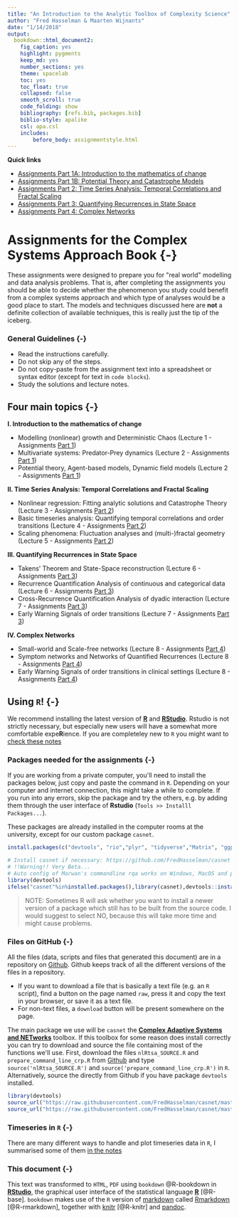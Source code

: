 ```yaml
---
title: "An Introduction to the Analytic Toolbox of Complexity Science"
author: "Fred Hasselman & Maarten Wijnants"
date: "1/14/2018"
output: 
  bookdown::html_document2: 
    fig_caption: yes
    highlight: pygments
    keep_md: yes
    number_sections: yes
    theme: spacelab
    toc: yes
    toc_float: true
    collapsed: false
    smooth_scroll: true
    code_folding: show
    bibliography: [refs.bib, packages.bib]
    biblio-style: apalike
    csl: apa.csl
    includes:
        before_body: assignmentstyle.html
---
```





**Quick links**

* [Assignments Part 1A: Introduction to the mathematics of change](https://darwin.pwo.ru.nl/skunkworks/courseware/1718_DCS/assignments/ASSIGNMENTS_P1A.html)
* [Assignments Part 1B: Potential Theory and Catastrophe Models](https://darwin.pwo.ru.nl/skunkworks/courseware/1718_DCS/assignments/ASSIGNMENTS_P1B.html)
* [Assignments Part 2: Time Series Analysis: Temporal Correlations and Fractal Scaling](https://darwin.pwo.ru.nl/skunkworks/courseware/1718_DCS/assignments/ASSIGNMENTS_P2.html)
* [Assignments Part 3: Quantifying Recurrences in State Space](https://darwin.pwo.ru.nl/skunkworks/courseware/1718_DCS/assignments/ASSIGNMENTS_P3.html)
* [Assignments Part 4: Complex Networks](https://darwin.pwo.ru.nl/skunkworks/courseware/1718_DCS/assignments/ASSIGNMENTS_P4.html)


# **Assignments for the Complex Systems Approach Book** {-}

These assignments were designed to prepare you for "real world" modelling and data analysis problems. That is, after completing the assignments you should be able to decide whether the phenomenon you study could benefit from a complex systems approach and which type of analyses would be a good place to start. The models and techniques discussed here are **not** a definite collection of available techniques, this is really just the tip of the iceberg.

### General Guidelines {-}

* Read the instructions carefully.
* Do not skip any of the steps.
* Do not copy-paste from the assignment text into a spreadsheet or syntax editor (except for text in `code blocks`).
* Study the solutions and lecture notes.





## **Four main topics** {-}

**I. Introduction to the mathematics of change**

- Modelling (nonlinear) growth and Deterministic Chaos (Lecture 1 - Assignments [Part 1]((https://darwin.pwo.ru.nl/skunkworks/courseware/1718_DCS/assignments/ASSIGNMENTS_P1.html)))
- Multivariate systems: Predator-Prey dynamics (Lecture 2 - Assignments [Part 1]((https://darwin.pwo.ru.nl/skunkworks/courseware/1718_DCS/assignments/ASSIGNMENTS_P1.html)))
- Potential theory, Agent-based models, Dynamic field models (Lecture 2 - Assignments [Part 1]((https://darwin.pwo.ru.nl/skunkworks/courseware/1718_DCS/assignments/ASSIGNMENTS_P1.html)))

**II. Time Series Analysis: Temporal Correlations and Fractal Scaling**

- Nonlinear regression: Fitting analytic solutions and Catastrophe Theory (Lecture 3 - Assignments [Part 2]((https://darwin.pwo.ru.nl/skunkworks/courseware/1718_DCS/assignments/ASSIGNMENTS_P2.html)))
- Basic timeseries analysis: Quantifying temporal correlations and order transitions (Lecture 4 - Assignments [Part 2]((https://darwin.pwo.ru.nl/skunkworks/courseware/1718_DCS/assignments/ASSIGNMENTS_P2.html)))
- Scaling phenomena: Fluctuation analyses and (multi-)fractal geometry (Lecture 5 - Assignments [Part 2]((https://darwin.pwo.ru.nl/skunkworks/courseware/1718_DCS/assignments/ASSIGNMENTS_P2.html)))

**III. Quantifying Recurrences in State Space**

- Takens’ Theorem and State-Space reconstruction (Lecture 6 - Assignments [Part 3]((https://darwin.pwo.ru.nl/skunkworks/courseware/1718_DCS/assignments/ASSIGNMENTS_P3.html)))
- Recurrence Quantification Analysis of continuous and categorical data (Lecture 6 - Assignments [Part 3]((https://darwin.pwo.ru.nl/skunkworks/courseware/1718_DCS/assignments/ASSIGNMENTS_P3.html)))
- Cross-Recurrence Quantification Analysis of dyadic interaction (Lecture 7 - Assignments [Part 3]((https://darwin.pwo.ru.nl/skunkworks/courseware/1718_DCS/assignments/ASSIGNMENTS_P3.html)))
- Early Warning Signals of order transitions (Lecture 7 - Assignments [Part 3]((https://darwin.pwo.ru.nl/skunkworks/courseware/1718_DCS/assignments/ASSIGNMENTS_P3.html)))

**IV. Complex Networks**

- Small-world and Scale-free networks (Lecture 8 - Assignments [Part 4]((https://darwin.pwo.ru.nl/skunkworks/courseware/1718_DCS/assignments/ASSIGNMENTS_P4.html)))
- Symptom networks and Networks of Quantified Recurrences (Lecture 8 - Assignments [Part 4]((https://darwin.pwo.ru.nl/skunkworks/courseware/1718_DCS/assignments/ASSIGNMENTS_P4.html)))
- Early Warning Signals of order transitions in clinical settings (Lecture 8 - Assignments [Part 4]((https://darwin.pwo.ru.nl/skunkworks/courseware/1718_DCS/assignments/ASSIGNMENTS_P4.html)))


## Using `R`! {-}

We recommend installing the latest version of [**R**](https://www.r-project.org) and [**RStudio**](https://www.rstudio.com). Rstudio is not strictly necessary, but especially new users will have a somewhat more comfortable expe**R**ience. If you are completeley new to `R` you might want to [check these notes](#prep)

### Packages needed for the assignments {-}

If you are working from a private computer, you'll need to install the packages below, just copy and paste the command in `R`. Depending on your computer and internet connection, this might take a while to complete. If you run into any errors, skip the package and try the others, e.g. by adding them through the user interface of **Rstudio** (`Tools >> Installl Packages...`).

These packages are already installed in the computer rooms at the university, except for our custom package `casnet`.


```r
install.packages(c("devtools", "rio","plyr", "tidyverse","Matrix", "ggplot2", "lattice", "latticeExtra", "grid", "gridExtra", "scales", "dygraphs","rgl", "plot3D","fractal", "nonlinearTseries", "crqa","signal", "sapa", "ifultools", "pracma", "nlme", "lme4", "lmerTest", "minpack.lm", "igraph","qgraph","graphicalVAR","bootGraph","IsingSampler","IsingFit"), dependencies = TRUE)

# Install casnet if necessary: https://github.com/FredHasselman/casnet
# !!Warning!! Very Beta...
# Auto config of Marwan's commandline rqa works on Windows, MacOS and probably Linux as well
library(devtools)
ifelse("casnet"%in%installed.packages(),library(casnet),devtools::install_github("FredHasselman/casnet"))
```

> NOTE: Sometimes R will ask whether you want to install a newer version of a package which still has to be built from the source code. I would suggest to select NO, because this will take more time and might cause problems. 


### Files on GitHub {-}

All the files (data, scripts and files that generated this document) are in a repository on [Github](https://github.com/FredHasselman/The-Complex-Systems-Approach-Book). Github keeps track of all the different versions of the files in a repository.

* If you want to download a file that is basically a text file (e.g. an `R` script), find a button on the page named `raw`, press it and copy the text in your browser, or save it as a text file.
* For non-text files, a `download` button will be present somewhere on the page.

The main package we use will be `casnet` the [**Complex Adaptive Systems and NETworks**](https://github.com/FredHasselman/casnet) toolbox. If this toolbox for some reason does install correctly you can try to download and source the file containing most of the functions we'll use.
First, download the files `nlRtsa_SOURCE.R` and `prepare_command_line_crp.R` from [Github](https://github.com/FredHasselman/casnet/R) and type `source('nlRtsa_SOURCE.R')` and `source('prepare_command_line_crp.R')` in `R`. Alternatively, source the directly from Github if you have package `devtools` installed.

```r
library(devtools)
source_url("https://raw.githubusercontent.com/FredHasselman/casnet/master/R/prepare_command_line_crp.R")
source_url("https://raw.githubusercontent.com/FredHasselman/casnet/master/R/nlRtsa_SOURCE.R")
```

### Timeseries in `R` {-}

There are many different ways to handle and plot timeseries data in `R`, I summarised some of them [in the notes](#tsPlot)

### This document {-}

This text was transformed to `HTML`, `PDF` using `bookdown` @R-bookdown in [**RStudio**](https://www.rstudio.com), the graphical user interface of the statistical language [**R**](https://www.r-project.org) [@R-base]. `bookdown` makes use of the `R` version of [markdown](https://en.wikipedia.org/wiki/Markdown) called [Rmarkdown](http://rmarkdown.rstudio.com) [@R-rmarkdown], together with [knitr](http://yihui.name/knitr/) [@R-knitr] and [pandoc](http://pandoc.org). 

